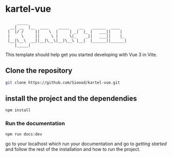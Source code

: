 # kartel-vue

```
     _____
  __| __  |__  ____    _____    __    ______  ____
 |  |/ /     ||    \  |     | _|  |_ |   ___||    |
 |     \     ||     \ |     \|_    _||   ___||    |_
 |__|\__\  __||__|\__\|__|\__\ |__|  |______||______|
    |_____|

```

This template should help get you started developing with Vue 3 in Vite.

## Clone the repository

```sh
git clone https://github.com/Sioood/kartel-vue.git
```

## install the project and the dependendies

```sh
npm install
```

### Run the documentation

```sh
npm run docs:dev
```

go to your localhost which run your documentation and go to _getting started_ and follow the rest of the installation and how to run the project.

